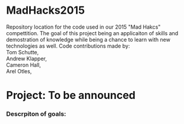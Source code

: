 # MadHacks2015
Repository location for the code used in our 2015 "Mad Hakcs" compettition. The goal of this project being an applicaiton of skills and demostration of knowledge while being a chance to learn with new technologies as well. Code contributions made by:<br>
  Tom Schutte,<br>
  Andrew Klapper,<br>
  Cameron Hall,<br>
  Arel Otles,<br>
  
<h1>Project: To be announced</h1>
<h3>Descrpiton of goals:</h3>
<p></p>
